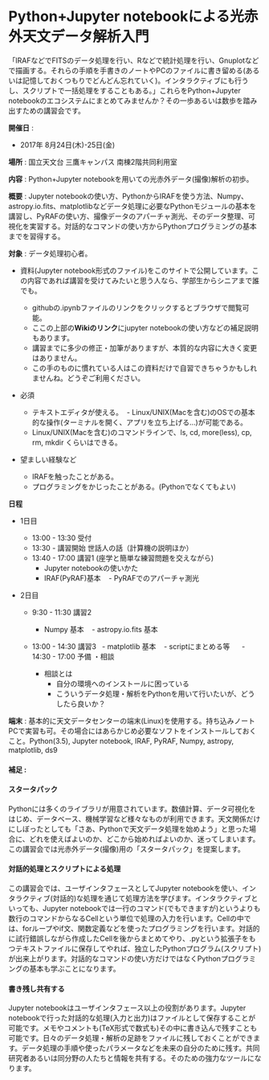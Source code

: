 # Python+Jupyter notebookによる光赤外天文データ解析入門

「IRAFなどでFITSのデータ処理を行い、Rなどで統計処理を行い、Gnuplotなどで描画する。それらの手順を手書きのノートやPCのファイルに書き留める(あるいは記憶しておくつもりでどんどん忘れていく)。インタラクティブにも行うし、スクリプトで一括処理をすることもある。」これらをPython+Jupyter notebookのエコシステムにまとめてみませんか？その一歩あるいは数歩を踏み出すための講習会です。  

**開催日** :  
- 2017年 8月24日(木)-25日(金)   

**場所** : 国立天文台 三鷹キャンパス 南棟2階共同利用室  

**内容** : Python+Jupyter notebookを用いての光赤外データ(撮像)解析の初歩。  

**概要** : Jupyter notebookの使い方、PythonからIRAFを使う方法、Numpy、astropy.io.fits、matplotlibなどデータ処理に必要なPythonモジュールの基本を講習し、PyRAFの使い方、撮像データのアパーチャ測光、そのデータ整理、可視化を実習する。対話的なコマンドの使い方からPythonプログラミングの基本までを習得する。  

**対象** : データ処理初心者。
- 資料(Jupyter notebook形式のファイル)をこのサイトで公開しています。この内容であれば講習を受けてみたいと思う人なら、学部生からシニアまで誰でも。
 	- githubの.ipynbファイルのリンクをクリックするとブラウザで閲覧可能。
	- ここの上部の**Wikiのリンク**にjupyter notebookの使い方などの補足説明もあります。 
	- 講習までに多少の修正・加筆がありますが、本質的な内容に大きく変更はありません。
	- この手のものに慣れている人はこの資料だけで自習できちゃうかもしれませんね。どうぞご利用ください。
		
- 必須 
 	- テキストエディタが使える。
  - Linux/UNIX(Macを含む)のOSでの基本的な操作(ターミナルを開く、アプリを立ち上げる...)が可能である。
 	- Linux/UNIX(Macを含む)のコマンドラインで、ls, cd, more(less), cp, rm, mkdir くらいはできる。
- 望ましい経験など 
 	- IRAFを触ったことがある。
 	- プログラミングをかじったことがある。(Pythonでなくてもよい)
 
**日程** 
- 1日目
	- 13:00 - 13:30 受付
	- 13:30 - 講習開始 世話人の話（計算機の説明ほか）
	- 13:40 - 17:00 講習1 (座学と簡単な練習問題を交えながら)
		- Jupyter notebookの使いかた
		- IRAF(PyRAF)基本
    - PyRAFでのアパーチャ測光

- 2日目
	- 9:30 - 11:30 講習2 
		- Numpy 基本
    - astropy.io.fits 基本

	- 13:00 - 14:30 講習3
    - matplotlib 基本
    - scriptにまとめる等
    
  - 14:30 - 17:00 予備 ・相談
		- 相談とは
			- 自分の環境へのインストールに困っている
			- こういうデータ処理・解析をPythonを用いて行いたいが、どうしたら良いか？ 

**端末** : 基本的に天文データセンターの端末(Linux)を使用する。持ち込みノートPCで実習も可。その場合にはあらかじめ必要なソフトをインストールしておくこと。Python(3.5), Jupyter notebook, IRAF, PyRAF, Numpy, astropy, matplotlib, ds9

#### 補足 : 

#### スタータパック
Pythonには多くのライブラリが用意されています。数値計算、データ可視化をはじめ、データベース、機械学習など様々なものが利用できます。天文関係だけにしぼったとしても「さあ、Pythonで天文データ処理を始めよう」と思った場合に、どれを使えばよいのか、どこから始めればよいのか、迷ってしまいます。この講習会では光赤外データ(撮像)用の「スタータパック」を提案します。

#### 対話的処理とスクリプトによる処理
この講習会では、ユーザインタフェースとしてJupyter notebookを使い、インタラクティブ(対話的)な処理を通じて処理方法を学びます。インタラクティブといっても、Jupyter notebookでは一行のコマンド(でもできますが)というよりも数行のコマンドからなるCellという単位で処理の入力を行います。Cellの中では、forループやif文、関数定義などを使ったプログラミングを行います。対話的に試行錯誤しながら作成したCellを後からまとめてやり、.pyという拡張子をもつテキストファイルに保存してやれば、独立したPythonプログラム(スクリプト)が出来上がります。対話的なコマンドの使い方だけではなくPythonプログラミングの基本も学ぶことになります。  

#### 書き残し共有する
Jupyter notebookはユーザインタフェース以上の役割があります。Jupyter notebookで行った対話的な処理(入力と出力)はファイルとして保存することが可能です。メモやコメントも(TeX形式で数式も)その中に書き込んで残すことも可能です。日々のデータ処理・解析の足跡をファイルに残しておくことができます。データ処理の手順や使ったパラメータなどを未来の自分のために残す。共同研究者あるいは同分野の人たちと情報を共有する。そのための強力なツールになります。  


